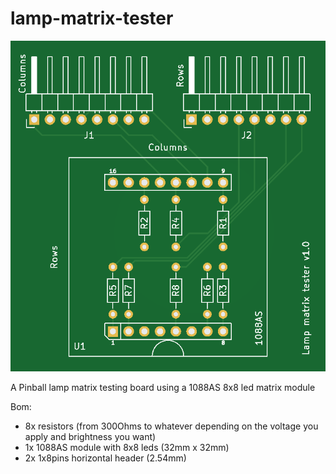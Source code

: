 # lamp-matrix-tester

![PCB board](pcb-top.png)

A Pinball lamp matrix testing board using a 1088AS 8x8 led matrix module

Bom:

- 8x resistors (from 300Ohms to whatever depending on the voltage you apply and brightness you want)
- 1x 1088AS module with 8x8 leds (32mm x 32mm)
- 2x 1x8pins horizontal header (2.54mm)